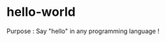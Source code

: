 # hello-world
Purpose : Say "hello" in any programming language !
<?php
  echo "Hello from PHP";
?>
